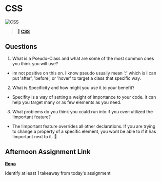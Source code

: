# CSS

![CSS](https://bcw.blob.core.windows.net/public/cssUnit/1411879719053976)

> **📖 [CSS](https://codeworksacademy.com/fs-student-guide/resources/wk1/03-CSS)**

## Questions

1. What is a Pseudo-Class and what are some of the most common ones you think you will use?
- Im not positive on this on. I know pseudo usually mean ':' which is I can put 'after', 'before', or 'hover' to target a class that specific way.

2. What is Specificity and how might you use it to your benefit?
- Specifity is a way of setting a weight of importance to your code. It can help you target many or as few elements as you need.

3. What problems do you think you could run into if you over-utilized the !important feature?
- The !important feature overrides all other declarations. If you are trying to change a property of a specific element, you wont be able to if it has !important next to it. 🫠

## Afternoon Assignment Link

**[Repo](https://github.com/josuehdz0/coolsite)**

Identify at least 1 takeaway from today's assignment

